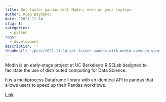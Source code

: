 ```yaml
---
title: Get faster pandas with Modin, even on your laptops
author: Oleg Baydakov
date: '2021-11-14'
slug: []
categories:
  - python
tags:
  - development
description: ''
thumbnail: '/post/2021-11-14-get-faster-pandas-with-modin-even-on-your-laptops/images/image.png'
---
```


Modin is an early-stage project at UC Berkeley’s RISELab designed to facilitate the use of distributed computing for Data Science. 

It is a multiprocess Dataframe library with an identical API to pandas that allows users to speed up their Pandas workflows.

[Link](https://towardsdatascience.com/get-faster-pandas-with-modin-even-on-your-laptops-b527a2eeda74)
